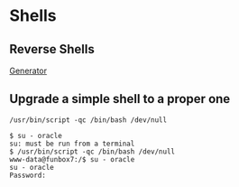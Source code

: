 # Shells

## Reverse Shells

[Generator](www.revshells.com)

## Upgrade a simple shell to a proper one

`/usr/bin/script -qc /bin/bash /dev/null`

```text
$ su - oracle
su: must be run from a terminal
$ /usr/bin/script -qc /bin/bash /dev/null
www-data@funbox7:/$ su - oracle
su - oracle
Password:
```

